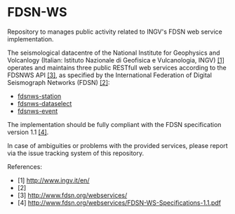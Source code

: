 # FDSN-WS

Repository to manages public activity related to INGV's FDSN web service implementation.

The seismological datacentre of the National Institute for Geophysics and Volcanlogy 
(Italian: Istituto Nazionale di Geofisica e Vulcanologia, INGV) [\[1\]](http://www.ingv.it/en/)
operates and maintains three public RESTfull web services according to the 
FDSNWS API [\[3\]](http://www.fdsn.org/webservices/), as specified by the 
International Federation of Digital Seismograph Networks (FDSN) [\[2\]](http://www.fdsn.org/about/):

 * [fdsnws-station](http://webservices.rm.ingv.it/fdsnws/station/1/)
 * [fdsnws-dataselect](http://webservices.rm.ingv.it/fdsnws/dataselect/1/)
 * [fdsnws-event](http://webservices.rm.ingv.it/fdsnws/event/1/)

The implementation should be fully compliant with the FDSN specification version 1.1 [\[4\]](http://www.fdsn.org/webservices/FDSN-WS-Specifications-1.1.pdf). 

In case of ambiguities or problems with the provided services, please report via the issue tracking system of this repository.

References:

 * [1] http://www.ingv.it/en/
 * [2] 
 * [3] http://www.fdsn.org/webservices/
 * [4] http://www.fdsn.org/webservices/FDSN-WS-Specifications-1.1.pdf
